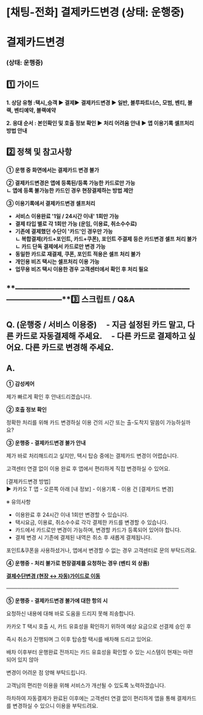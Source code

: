 # [채팅-전화] 결제카드변경 (상태: 운행중)

**결제카드변경**
==========

### **(상태: 운행중)**

**1️⃣ 가이드**
-----------

**1. 상담 유형 :****택시\_승객 ▶ 결제****▶** **결제카드변경 ▶ 일반, 블루파트너스, 모범, 벤티, 블랙, 벤티예약, 블랙예약**

**2. 응대 순서 : 본인확인 및 호출 정보 확인 ▶ 처리 어려움 안내 ▶ 앱 이용기록 셀프처리 방법 안내**

**2️⃣ 정책 및 참고사항**
-----------------

**① 운행 중 화면에서는 결제카드 변경 불가**

**② 결제카드변경은 앱에 등록된/등록 가능한 카드로만 가능  
ㄴ 앱에 등록 불가능한 카드인 경우 현장결제하는 방법 제안**

**③ 이용기록에서 결제카드변경 셀프처리**

* **서비스 이용완료 '1일 / 24시간 이내' 1회만 가능**
* **결제 타입 별로 각 1회만 가능 (운임, 이용료, 취소수수료)**
* **기존에 결제했던 수단이 '카드'인 경우만 가능   
  ㄴ 복합결제(카드+포인트, 카드+쿠폰), 포인트 주결제 등은 카드변경 셀프 처리 불가  
  ㄴ 카드 단독 결제에서 카드로만 변경 가능**
* **동일한 카드로 재결제, 쿠폰, 포인트 적용은 셀프 처리 불가**
* **개인용 비즈 택시는 셀프처리 이용 가능**
* **업무용 비즈 택시 이용한 경우 고객센터에서 확인 후 처리 필요**

**―****―****―****―****―****―****―****―****―****―****―****―****―****―****―****―****―****―****―****―****―****―****―****―****―****―****―****―****―****3️⃣ 스크립트 / Q&A**
-------------------------------------------------------------------------------------------------------------------------------------------------------------------

**Q.** **(운행중 / 서비스 이용중)     - 지금 설정된 카드 말고, 다른 카드로 자동결제해 주세요.     - 다른 카드로 결제하고 싶어요. 다른 카드로 변경해 주세요.**
-------------------------------------------------------------------------------------------------------

**A.**
------

**① 감성케어**

제가 빠르게 확인 후 안내드리겠습니다.

**② 호출 정보 확인**

정확한 처리를 위해 카드 변경하실 이용 건의 시간 또는 출-도착지 말씀이 가능하실까요?

**③ 운행중 - 결제카드변경 불가 안내**

제가 바로 처리해드리고 싶지만, 택시 탑승 중에는 결제카드 변경이 어렵습니다.

고객센터 연결 없이 이용 완료 후 앱에서 편리하게 직접 변경하실 수 있어요.

[결제카드변경 방법]   
▶ 카카오 T 앱 - 오른쪽 아래 [내 정보] - 이용기록 - 이용 건 [결제카드 변경]

※ 유의사항  
- 이용완료 후 24시간 이내 1회만 변경할 수 있습니다.  
- 택시요금, 이용료, 취소수수료 각각 결제한 카드를 변경할 수 있습니다.  
- 카드에서 카드로만 변경이 가능하며, 변경할 카드가 등록되어 있어야 합니다.   
- 결제 변경 시 기존에 결제된 내역은 취소 후 새롭게 결제됩니다.

포인트&쿠폰을 사용하셨거나, 앱에서 변경할 수 없는 경우 고객센터로 문의 부탁드려요.

**④ 운행중 - 처리 불가로 현장결제를 요청하는 경우 (벤티 외 상품)**

**[결제수단변경 (현장 ↔ 자동)가이드로 이동](https://kakaomobilitysupport.zendesk.com/hc/ko/articles/29609256627481--%EC%B1%84%ED%8C%85-%EC%A0%84%ED%99%94-%EA%B2%B0%EC%A0%9C%EC%88%98%EB%8B%A8%EB%B3%80%EA%B2%BD-%ED%98%84%EC%9E%A5-%EC%9E%90%EB%8F%99)**

──────────────────────────────────────────────

**⑤ 운행중 - 결제카드변경 불가에 대한 항의 시**

요청하신 내용에 대해 바로 도움을 드리지 못해 죄송합니다.

카카오 T 택시 호출 시, 카드 유효성을 확인하기 위하여 예상 요금으로 선결제 승인 후

즉시 취소가 진행되며 그 이후 탑승할 택시를 배차해 드리고 있어요.

배차 이후부터 운행완료 전까지는 카드 유효성을 확인할 수 있는 시스템이 현재는 마련되어 있지 않아

변경이 어려운 점 양해 부탁드립니다.

고객님의 편리한 이용을 위해 서비스가 개선될 수 있도록 노력하겠습니다.

하차하여 자동결제가 완료된 이후에는 고객센터 연결 없이 편리하게 앱을 통해 결제카드를 변경하실 수 있으니 이용을 부탁드려요.